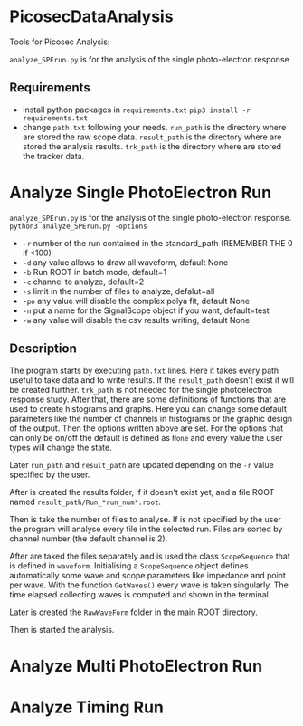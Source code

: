 # PicosecDataAnalysis
Tools for Picosec Analysis:

`analyze_SPErun.py` is for the analysis of the single photo-electron response 

## Requirements
- install python packages in `requirements.txt`
```pip3 install -r requirements.txt```
- change `path.txt` following your needs. `run_path` is the directory where are stored the raw scope data. `result_path` is the directory where are stored the analysis results. `trk_path` is the directory where are stored the tracker data.

# Analyze Single PhotoElectron Run
`analyze_SPErun.py` is for the analysis of the single photo-electron response.
```python3 analyze_SPErun.py -options```

- `-r` number of the run contained in the standard_path (REMEMBER THE 0 if <100)
- `-d` any value allows to draw all waveform, default None
- `-b` Run ROOT in batch mode, default=1
- `-c` channel to analyze, default=2
- `-s` limit in the number of files to analyze, defalut=all
- `-po` any value will disable the complex polya fit, default None
- `-n` put a name for the SignalScope object if you want, default=test
- `-w` any value will disable the csv results writing, default None

## Description
The program starts by executing `path.txt` lines. 
Here it takes every path useful to take data and to write results. If the `result_path` doesn't exist it will be created further. `trk_path` is not needed for the single photoelectron response study.
After that, there are some definitions of functions that are used to create histograms and graphs. Here you can change some default parameters like the number of channels in histograms or the graphic design of the output.
Then the options written above are set. For the options that can only be on/off the default is defined as `None` and every value the user types will change the state.

Later `run_path` and `result_path` are updated depending on the `-r` value specified by the user.


After is created the results folder, if it doesn't exist yet, and a file ROOT named `result_path/Run_*run_num*.root`.

Then is take the number of files to analyse. If is not specified by the user the program will analyse every file in the selected run. Files are sorted by channel number (the default channel is 2). 

After are taked the files separately and is used the class `ScopeSequence` that is defined in `waveform`. Initialising a `ScopeSequence` object defines automatically some wave and scope parameters like impedance and point per wave. With the function `GetWaves()` every wave is taken singularly. The time elapsed collecting waves is computed and shown in the terminal.

Later is created the `RawWaveForm` folder in the main ROOT directory. 

Then is started the analysis. 





# Analyze Multi PhotoElectron Run
# Analyze Timing Run